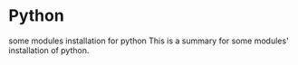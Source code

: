 # Python
some modules installation for python 
This is a summary for some modules' installation of python.
